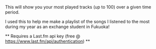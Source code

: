 This will show you your most played tracks (up to 100) over a given time period.

I used this to help me make a playlist of the songs I listened to the most during my year as an exchange student in Fukuoka!

** Requires a Last.fm api key (free @ https://www.last.fm/api/authentication) **
